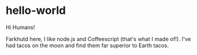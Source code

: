 # hello-world

Hi  Humans!

Farkhutd here, I like node.js and Coffeescript (that's what I made of!).
I've had tacos on the moon and find them far superior to Earth tacos.

